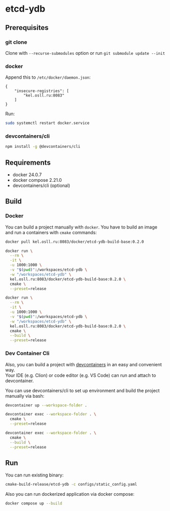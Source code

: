 # etcd-ydb

## Prerequisites

### git clone

Clone with `--recurse-submodules` option or run `git submodule update --init`

### docker

Append this to `/etc/docker/daemon.json`:
```
{
    "insecure-registries": [
        "kel.osll.ru:8083"
    ]
}
```

Run:
```bash
sudo systemctl restart docker.service
```

### devcontainers/cli

```bash
npm install -g @devcontainers/cli
```

## Requirements

- docker 24.0.7
- docker compose 2.21.0
- devcontainers/cli (optional)

## Build

### Docker

You can build a project manually with `docker`. You have to build an image and run a containers with `cmake` commands:
```bash
docker pull kel.osll.ru:8083/docker/etcd-ydb-build-base:0.2.0

docker run \
  --rm \
  -it \
  -u 1000:1000 \
  -v "$(pwd)":/workspaces/etcd-ydb \
  -w "/workspaces/etcd-ydb" \
  kel.osll.ru:8083/docker/etcd-ydb-build-base:0.2.0 \
  cmake \
  --preset=release

docker run \
  --rm \
  -it \
  -u 1000:1000 \
  -v "$(pwd)":/workspaces/etcd-ydb \
  -w "/workspaces/etcd-ydb" \
  kel.osll.ru:8083/docker/etcd-ydb-build-base:0.2.0 \
  cmake \
  --build \
  --preset=release
```

### Dev Container Cli

Also, you can build a project with [devcontainers](https://containers.dev/) in an easy and convenient way.  
Your IDE (e.g. Clion) or code editor (e.g. VS Code) can run and attach to devcontainer.  

You can use devcontainers/cli to set up environment and build the project manually via bash:
```bash
devcontainer up --workspace-folder .

devcontainer exec --workspace-folder . \
  cmake \
  --preset=release

devcontainer exec --workspace-folder . \
  cmake \
  --build \
  --preset=release
```

## Run

You can run existing binary:
```bash
cmake-build-release/etcd-ydb -c configs/static_config.yaml
```

Also you can run dockerized application via docker compose:
```bash
docker compose up --build
```

